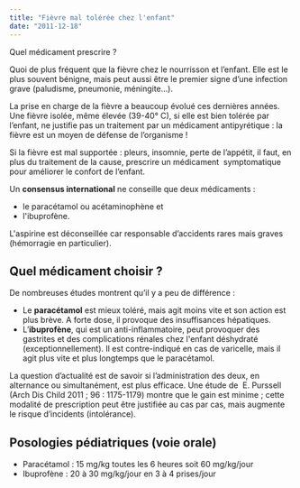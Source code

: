 ```yaml
---
title: "Fièvre mal tolérée chez l'enfant"
date: "2011-12-18"
---
```


Quel médicament prescrire ?

Quoi de plus fréquent que la fièvre chez le nourrisson et l’enfant. Elle est le plus souvent bénigne, mais peut aussi être le premier signe d’une infection grave (paludisme, pneumonie, méningite…).

La prise en charge de la fièvre a beaucoup évolué ces dernières années.  
Une fièvre isolée, même élevée (39-40° C), si elle est bien tolérée par l’enfant, ne justifie pas un traitement par un médicament antipyrétique : la fièvre est un moyen de défense de l’organisme !

Si la fièvre est mal supportée : pleurs, insomnie, perte de l’appétit, il faut, en plus du traitement de la cause, prescrire un médicament  symptomatique pour améliorer le confort de l’enfant.

Un **consensus international** ne conseille que deux médicaments :

*   le paracétamol ou acétaminophène et
*   l'ibuprofène.

L'aspirine est déconseillée car responsable d’accidents rares mais graves (hémorragie en particulier).

## Quel médicament choisir ?

De nombreuses études montrent qu’il y a peu de différence :

*   Le **paracétamol** est mieux toléré, mais agit moins vite et son action est plus brève. A forte dose, il provoque des insuffisances hépatiques.  
*   L’**ibuprofène**, qui est un anti-inflammatoire, peut provoquer des gastrites et des complications rénales chez l'enfant déshydraté (exceptionnellement). Il est contre-indiqué en cas de varicelle, mais il agit plus vite et plus longtemps que le paracétamol.

La question d’actualité est de savoir si l’administration des deux, en alternance ou simultanément, est plus efficace. Une étude de  E. Purssell (Arch Dis Child 2011 ; 96 : 1175-1179) montre que le gain est minime ; cette modalité de prescription peut être justifiée au cas par cas, mais augmente le risque d’incidents (intolérance).

## Posologies pédiatriques (voie orale)

*   Paracétamol : 15 mg/kg toutes les 6 heures soit 60 mg/kg/jour
*   Ibuprofène : 20 à 30 mg/kg/jour en 3 à 4 prises/jour
